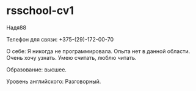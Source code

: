 # rsschool-cv1
Надя88

Телефон для связи: +375-(29)-172-00-70

О себе: Я никогда не программировала. Опыта нет в данной области. Очень хочу узнать. Умею считать, люблю читать.

Образование: высшее.

Уровень английского: Разговорный.

